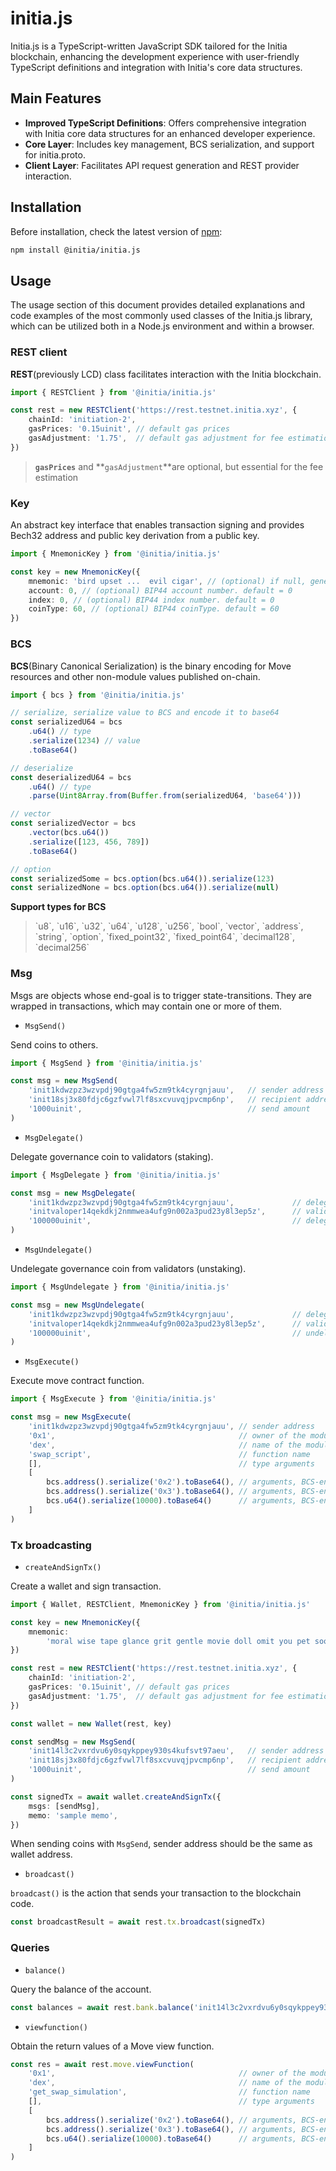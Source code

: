 # initia.js
Initia.js is a TypeScript-written JavaScript SDK tailored for the Initia blockchain, enhancing the development experience with user-friendly TypeScript definitions and integration with Initia's core data structures.

## Main Features
- **Improved TypeScript Definitions**: Offers comprehensive integration with Initia core data structures for an enhanced developer experience.
- **Core Layer**: Includes key management, BCS serialization, and support for initia.proto.
- **Client Layer**: Facilitates API request generation and REST provider interaction.


## Installation

Before installation, check the latest version of [npm](https://www.npmjs.com/package/@initia/initia.js):&#x20;

```bash
npm install @initia/initia.js
```

## Usage

The usage section of this document provides detailed explanations and code examples of the most commonly used classes of the Initia.js library, which can be utilized both in a Node.js environment and within a browser.

### REST client&#x20;

**REST**(previously LCD) class facilitates interaction with the Initia blockchain.

```typescript
import { RESTClient } from '@initia/initia.js'

const rest = new RESTClient('https://rest.testnet.initia.xyz', {
    chainId: 'initiation-2',
    gasPrices: '0.15uinit', // default gas prices
    gasAdjustment: '1.75',  // default gas adjustment for fee estimation
})
```


> **`gasPrices`** and **`gasAdjustment`**are optional, but essential for the fee estimation


### Key

An abstract key interface that enables transaction signing and provides Bech32 address and public key derivation from a public key.&#x20;

```typescript
import { MnemonicKey } from '@initia/initia.js'

const key = new MnemonicKey({
    mnemonic: 'bird upset ...  evil cigar', // (optional) if null, generate a new Mnemonic key
    account: 0, // (optional) BIP44 account number. default = 0
    index: 0, // (optional) BIP44 index number. default = 0
    coinType: 60, // (optional) BIP44 coinType. default = 60
})
```

### BCS

**BCS**(Binary Canonical Serialization) is the binary encoding for Move resources and other non-module values published on-chain. &#x20;

```typescript
import { bcs } from '@initia/initia.js'

// serialize, serialize value to BCS and encode it to base64
const serializedU64 = bcs
    .u64() // type
    .serialize(1234) // value 
    .toBase64()

// deserialize
const deserializedU64 = bcs
    .u64() // type
    .parse(Uint8Array.from(Buffer.from(serializedU64, 'base64')))

// vector
const serializedVector = bcs
    .vector(bcs.u64())
    .serialize([123, 456, 789])
    .toBase64()

// option
const serializedSome = bcs.option(bcs.u64()).serialize(123)
const serializedNone = bcs.option(bcs.u64()).serialize(null)
```

**Support types for BCS**
> \`u8\`, \`u16\`, \`u32\`, \`u64\`, \`u128\`, \`u256\`, \`bool\`, \`vector\`, \`address\`, \`string\`, \`option\`, \`fixed_point32\`, \`fixed_point64\`, \`decimal128\`, \`decimal256\`

### Msg&#x20;

Msgs are objects whose end-goal is to trigger state-transitions. They are wrapped in transactions, which may contain one or more of them.

* `MsgSend()`&#x20;

Send coins to others.

```typescript
import { MsgSend } from '@initia/initia.js'

const msg = new MsgSend(
    'init1kdwzpz3wzvpdj90gtga4fw5zm9tk4cyrgnjauu',   // sender address
    'init18sj3x80fdjc6gzfvwl7lf8sxcvuvqjpvcmp6np',   // recipient address
    '1000uinit',                                     // send amount
)
```

* `MsgDelegate()`

Delegate governance coin to validators (staking).

```typescript
import { MsgDelegate } from '@initia/initia.js'

const msg = new MsgDelegate(
    'init1kdwzpz3wzvpdj90gtga4fw5zm9tk4cyrgnjauu',             // delegator address
    'initvaloper14qekdkj2nmmwea4ufg9n002a3pud23y8l3ep5z',      // validator's operator (valoper) address
    '100000uinit',                                             // delegate amount
)
```

* `MsgUndelegate()`

Undelegate governance coin from validators (unstaking).

```typescript
import { MsgUndelegate } from '@initia/initia.js'

const msg = new MsgUndelegate(
    'init1kdwzpz3wzvpdj90gtga4fw5zm9tk4cyrgnjauu',             // delegator address
    'initvaloper14qekdkj2nmmwea4ufg9n002a3pud23y8l3ep5z',      // validator's operator (valoper) address
    '100000uinit',                                             // undelegate amount
)
```

* `MsgExecute()`

Execute move contract function.

```typescript
import { MsgExecute } from '@initia/initia.js'

const msg = new MsgExecute(
    'init1kdwzpz3wzvpdj90gtga4fw5zm9tk4cyrgnjauu', // sender address
    '0x1',                                         // owner of the module
    'dex',                                         // name of the module
    'swap_script',                                 // function name
    [],                                            // type arguments
    [                                              
        bcs.address().serialize('0x2').toBase64(), // arguments, BCS-encoded
        bcs.address().serialize('0x3').toBase64(), // arguments, BCS-encoded
        bcs.u64().serialize(10000).toBase64()      // arguments, BCS-encoded
    ]
)
```

### Tx broadcasting&#x20;

* `createAndSignTx()`

Create a wallet and sign transaction. &#x20;

```typescript
import { Wallet, RESTClient, MnemonicKey } from '@initia/initia.js'

const key = new MnemonicKey({
    mnemonic: 
        'moral wise tape glance grit gentle movie doll omit you pet soon enter year funny gauge digital supply cereal city ring egg repair coyote',
})

const rest = new RESTClient('https://rest.testnet.initia.xyz', {
    chainId: 'initiation-2',
    gasPrices: '0.15uinit', // default gas prices
    gasAdjustment: '1.75',  // default gas adjustment for fee estimation
})

const wallet = new Wallet(rest, key)

const sendMsg = new MsgSend(
    'init14l3c2vxrdvu6y0sqykppey930s4kufsvt97aeu',   // sender address
    'init18sj3x80fdjc6gzfvwl7lf8sxcvuvqjpvcmp6np',   // recipient address
    '1000uinit',                                     // send amount
)

const signedTx = await wallet.createAndSignTx({
    msgs: [sendMsg],
    memo: 'sample memo',
})
```

When sending coins with `MsgSend`, sender address should be the same as wallet address.

* `broadcast()`

`broadcast()` is the action that sends your transaction to the blockchain code.

```typescript
const broadcastResult = await rest.tx.broadcast(signedTx)
```

### Queries&#x20;

* `balance()`

Query the balance of the account.

```typescript
const balances = await rest.bank.balance('init14l3c2vxrdvu6y0sqykppey930s4kufsvt97aeu')
```

* `viewfunction()`

Obtain the return values of a Move view function.

```typescript
const res = await rest.move.viewFunction(
    '0x1',                                         // owner of the module
    'dex',                                         // name of the module
    'get_swap_simulation',                         // function name
    [],                                            // type arguments
    [       
        bcs.address().serialize('0x2').toBase64(), // arguments, BCS-encoded
        bcs.address().serialize('0x3').toBase64(), // arguments, BCS-encoded
        bcs.u64().serialize(10000).toBase64()      // arguments, BCS-encoded
    ]                           
)
```
